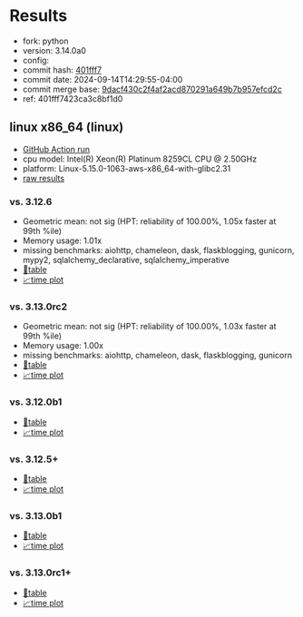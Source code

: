 # Results

- fork: python
- version: 3.14.0a0
- config: 
- commit hash: [401fff7](https://github.com/python/cpython/commit/401fff7)
- commit date: 2024-09-14T14:29:55-04:00
- commit merge base: [9dacf430c2f4af2acd870291a649b7b957efcd2c](https://github.com/python/cpython/commit/9dacf430c2f4af2acd870291a649b7b957efcd2c)
- ref: 401fff7423ca3c8bf1d0

## linux x86_64 (linux)

- [GitHub Action run](https://github.com/facebookexperimental/free-threading-benchmarking/actions/runs/10866519867)
- cpu model: Intel(R) Xeon(R) Platinum 8259CL CPU @ 2.50GHz
- platform: Linux-5.15.0-1063-aws-x86_64-with-glibc2.31
- [raw results](bm-20240914-linux-x86_64-python-401fff7423ca3c8bf1d0-3.14.0a0-401fff7.json)

### vs. 3.12.6

- Geometric mean: not sig (HPT: reliability of 100.00%, 1.05x faster at 99th %ile)
- Memory usage: 1.01x
- missing benchmarks: aiohttp, chameleon, dask, flaskblogging, gunicorn, mypy2, sqlalchemy_declarative, sqlalchemy_imperative
- [📄table](bm-20240914-linux-x86_64-python-401fff7423ca3c8bf1d0-3.14.0a0-401fff7-vs-3.12.6.md)
- [📈time plot](bm-20240914-linux-x86_64-python-401fff7423ca3c8bf1d0-3.14.0a0-401fff7-vs-3.12.6.svg)

### vs. 3.13.0rc2

- Geometric mean: not sig (HPT: reliability of 100.00%, 1.03x faster at 99th %ile)
- Memory usage: 1.00x
- missing benchmarks: aiohttp, chameleon, dask, flaskblogging, gunicorn
- [📄table](bm-20240914-linux-x86_64-python-401fff7423ca3c8bf1d0-3.14.0a0-401fff7-vs-3.13.0rc2.md)
- [📈time plot](bm-20240914-linux-x86_64-python-401fff7423ca3c8bf1d0-3.14.0a0-401fff7-vs-3.13.0rc2.svg)

### vs. 3.12.0b1

- [📄table](bm-20240914-linux-x86_64-python-401fff7423ca3c8bf1d0-3.14.0a0-401fff7-vs-3.12.0b1.md)
- [📈time plot](bm-20240914-linux-x86_64-python-401fff7423ca3c8bf1d0-3.14.0a0-401fff7-vs-3.12.0b1.svg)

### vs. 3.12.5+

- [📄table](bm-20240914-linux-x86_64-python-401fff7423ca3c8bf1d0-3.14.0a0-401fff7-vs-3.12.5%2B.md)
- [📈time plot](bm-20240914-linux-x86_64-python-401fff7423ca3c8bf1d0-3.14.0a0-401fff7-vs-3.12.5%2B.svg)

### vs. 3.13.0b1

- [📄table](bm-20240914-linux-x86_64-python-401fff7423ca3c8bf1d0-3.14.0a0-401fff7-vs-3.13.0b1.md)
- [📈time plot](bm-20240914-linux-x86_64-python-401fff7423ca3c8bf1d0-3.14.0a0-401fff7-vs-3.13.0b1.svg)

### vs. 3.13.0rc1+

- [📄table](bm-20240914-linux-x86_64-python-401fff7423ca3c8bf1d0-3.14.0a0-401fff7-vs-3.13.0rc1%2B.md)
- [📈time plot](bm-20240914-linux-x86_64-python-401fff7423ca3c8bf1d0-3.14.0a0-401fff7-vs-3.13.0rc1%2B.svg)


